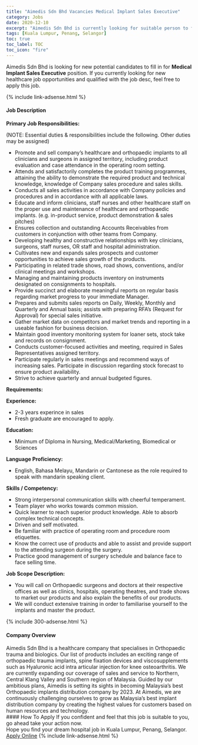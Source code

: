 ```yaml
---
title: "Aimedis Sdn Bhd Vacancies Medical Implant Sales Executive" 
category: Jobs 
date: 2020-12-10 
excerpt: "Aimedis Sdn Bhd is currently looking for suitable person to fill in the Medical Implant Sales Executive which positioned at Kuala Lumpur, Penang, Selangor" 
tags: [Kuala Lumpur, Penang, Selangor] 
toc: true 
toc_label: TOC 
toc_icon: "fire" 
--- 
```


<p>Aimedis Sdn Bhd is looking for new potential candidates to fill in for <b>Medical Implant Sales Executive</b> position. If you currently looking for new healthcare job opportunities and qualified with the job desc, feel free to apply this job.
</p>{% include link-adsense.html %} 
<div><div><div><h4>Job Description</h4></div></div><div><div><span><div><p><strong>Primary Job Responsibilities:</strong></p><p>(NOTE: Essential duties &amp; responsibilities include the following. Other duties may be assigned)</p><ul><li>Promote and sell company&#8217;s healthcare and orthopaedic implants to all clinicians and surgeons in assigned territory, including product evaluation and case attendance in the operating room setting.</li><li>Attends and satisfactorily completes the product training programmes, attaining the ability to demonstrate the required product and technical knowledge, knowledge of Company sales procedure and sales skills.</li><li>Conducts all sales activities in accordance with Company policies and procedures and in accordance with all applicable laws.</li><li>Educate and inform clinicians, staff nurses and other healthcare staff on the proper use and maintenance of healthcare and orthopaedic implants. (e.g. in-product service, product demonstration &amp; sales pitches)</li><li>Ensures collection and outstanding Accounts Receivables from customers in conjunction with other teams from Company.</li><li>Developing healthy and constructive relationships with key clinicians, surgeons, staff nurses, OR staff and hospital administration.</li><li>Cultivates new and expands sales prospects and customer opportunities to achieve sales growth of the products.</li><li>Participating in related trade shows, road shows, conventions, and/or clinical meetings and workshops.</li><li>Managing and maintaining products inventory on instruments designated on consignments to hospitals.</li><li>Provide succinct and elaborate meaningful reports on regular basis regarding market progress to your immediate Manager.</li><li>Prepares and submits sales reports on Daily, Weekly, Monthly and Quarterly and Annual basis; assists with preparing RFA&#8217;s (Request for Approval) for special sales initiative.</li><li>Gather market data on competitors and market trends and reporting in a useable fashion for business decision.</li><li>Maintain good inventory monitoring system for loaner sets, stock take and records on consignment.</li><li>Conducts customer-focused activities and meeting, required in Sales Representatives assigned territory.</li><li>Participate regularly in sales meetings and recommend ways of increasing sales. Participate in discussion regarding stock forecast to ensure product availability.</li><li>Strive to achieve quarterly and annual budgeted figures.</li></ul><p><strong>Requirements:</strong></p><p><strong>Experience:</strong></p><ul><li>2-3 years experince in sales</li><li>Fresh graduate are encouraged to apply.&#160;</li></ul><p><strong>Education:</strong></p><ul><li>Minimum of Diploma in Nursing, Medical/Marketing, Biomedical or Sciences</li></ul><p><strong>Language Proficiency:</strong></p><ul><li>English, Bahasa Melayu, Mandarin or Cantonese as the role required to speak with mandarin speaking client.</li></ul><p><strong>Skills / Competency:</strong></p><ul><li>Strong interpersonal communication skills with cheerful temperament.</li><li>Team player who works towards common mission.</li><li>Quick learner to reach superior product knowledge. Able to absorb complex technical concepts.</li><li>Driven and self motivated.</li><li>Be familiar with practice of operating room and procedure room etiquettes.</li><li>Know the correct use of products and able to assist and provide support to the attending surgeon during the surgery.</li><li>Practice good management of surgery schedule and balance face to face selling time.</li></ul><p><strong>Job Scope Description:</strong></p><ul><li>You will call on Orthopaedic surgeons and doctors at their respective offices as well as clinics, hospitals, operating theatres, and&#160;trade shows to market our products and also explain the benefits of our products.</li><li>We will conduct extensive training in order to familiarise yourself to the implants and master the product.</li></ul></div></span></div></div></div> 
{% include 300-adsense.html %} 
<div><div><div><h4>Company Overview</h4></div></div><div><div><span><div><div>Aimedis Sdn Bhd is a healthcare company that specialises in Orthopaedic trauma and biologics. Our list of products includes an exciting range of orthopaedic trauma implants, spine fixation devices and viscosupplements such as Hyaluronic acid intra articular injection for knee osteoarthritis. We are currently expanding our coverage of sales and service to Northern, Central Klang Valley and Southern region of Malaysia. Guided by our ambitious plans, Aimedis is setting its sights in becoming Malaysia&#8217;s best Orthopaedic implants distribution company by 2023. At Aimedis, we are continuously challenging ourselves to grow as Malaysia&#8217;s best implant distribution company by creating the highest values for customers based on human resources and technology.</div></div></span></div></div></div> 
#### How To Apply 
If you confident and feel that this job is suitable to you, go ahead take your action now. <br/> 
Hope you find your dream hospital job in Kuala Lumpur, Penang, Selangor. <br/> 
<a href="https://www.jobstreet.com.my/en/job/medical-implant-sales-executive-4441690?jobId=jobstreet-my-job-4441690&sectionRank=7&token=0~02766865-2f4f-465b-8586-5f06e4b1ecfd&fr=SRP%20View%20In%20New%20Ta" class="btn btn--warning" target="_blank" rel="nofollow noopenner">Apply Online</a> 
{% include link-adsense.html %} 